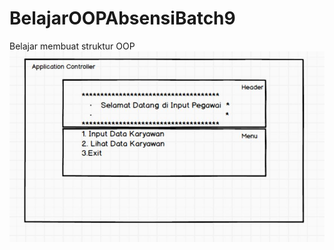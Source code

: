# BelajarOOPAbsensiBatch9
Belajar membuat struktur OOP 
![Alt text](readme/struktur.JPG?raw=true "Title")

